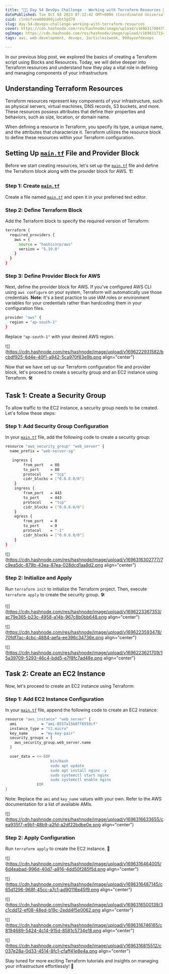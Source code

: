 ```yaml
---
title: "🚀📅 Day 54 DevOps Challenge - Working with Terraform Resources 🚀"
datePublished: Tue Oct 03 2023 07:12:42 GMT+0000 (Coordinated Universal Time)
cuid: cln9zfvem000d09jiebt5gd70
slug: day-54-devops-challenge-working-with-terraform-resources
cover: https://cdn.hashnode.com/res/hashnode/image/upload/v1696317084759/6d6200e5-f772-4ee5-a06b-ba3f3c395d08.png
ogImage: https://cdn.hashnode.com/res/hashnode/image/upload/v1696317154739/4ff357a0-9a91-4c03-b490-b8728ed4d53d.png
tags: aws, web-development, devops, 2articles1week, 90daysofdevops

---
```


In our previous blog post, we explored the basics of creating a Terraform script using Blocks and Resources. Today, we will delve deeper into Terraform resources and understand how they play a vital role in defining and managing components of your infrastructure.

## **Understanding Terraform Resources**

Terraform resources represent key components of your infrastructure, such as physical servers, virtual machines, DNS records, S3 buckets, and more. These resources possess attributes that define their properties and behaviors, such as size, location, or domain name.

When defining a resource in Terraform, you specify its type, a unique name, and the attributes that characterize it. Terraform utilizes the resource block to define these resources within your Terraform configuration.

## **Setting Up** [`main.tf`](http://main.tf) File and Provider Block

Before we start creating resources, let's set up the [`main.tf`](http://main.tf) file and define the Terraform block along with the provider block for AWS. 🏗️

### **Step 1: Create** [`main.tf`](http://main.tf)

Create a file named [`main.tf`](http://main.tf) and open it in your preferred text editor.

### **Step 2: Define Terraform Block**

Add the Terraform block to specify the required version of Terraform:

```bash
terraform {
  required_providers {
    aws = {
      source = "hashicorp/aws"
      version = "5.19.0"
    }
  }
}
```

### **Step 3: Define Provider Block for AWS**

Next, define the provider block for AWS. If you've configured AWS CLI using `aws configure` on your system, Terraform will automatically use those credentials. **Note**: It's a best practice to use IAM roles or environment variables for your credentials rather than hardcoding them in your configuration files.

```bash
provider "aws" {
  region = "ap-south-1"
}
```

Replace `"ap-south-1"` with your desired AWS region.

![](https://cdn.hashnode.com/res/hashnode/image/upload/v1696222931582/bcbdf925-6d4e-40f1-a942-5ca970f83e9b.png align="center")

Now that we have set up our Terraform configuration file and provider block, let's proceed to create a security group and an EC2 instance using Terraform. 🛠️

## **Task 1: Create a Security Group**

To allow traffic to the EC2 instance, a security group needs to be created. Let's follow these steps:

### **Step 1: Add Security Group Configuration**

In your [`main.tf`](http://main.tf) file, add the following code to create a security group:

```bash
resource "aws_security_group" "web_server" {
  name_prefix = "web-server-sg"

   ingress {
        from_port   = 80
        to_port     = 80
        protocol    = "tcp"
        cidr_blocks = ["0.0.0.0/0"]
    }
    ingress {
        from_port   = 443  
        to_port     = 443  
        protocol    = "tcp"
        cidr_blocks = ["0.0.0.0/0"]
    }
    egress {
        from_port   = 0  
        to_port     = 0
        protocol    = "-1"  
        cidr_blocks = ["0.0.0.0/0"]
    }
}
```

![](https://cdn.hashnode.com/res/hashnode/image/upload/v1696316302777/7c9ea5dc-879b-43ea-87ea-028dcd1aa8d2.png align="center")

### **Step 2: Initialize and Apply**

Run `terraform init` to initialize the Terraform project. Then, execute `terraform apply` to create the security group. 🛠️

![](https://cdn.hashnode.com/res/hashnode/image/upload/v1696223367353/ac79e365-b23c-4958-a14b-967c8b0bb648.png align="center")

![](https://cdn.hashnode.com/res/hashnode/image/upload/v1696223593478/70fdf7ac-4cbc-4884-aefa-ee396c34736e.png align="center")

![](https://cdn.hashnode.com/res/hashnode/image/upload/v1696223621709/15a39709-5293-46c4-bdd5-e7f8fc7ad48e.png align="center")

## **Task 2: Create an EC2 Instance**

Now, let's proceed to create an EC2 instance using Terraform:

### **Step 1: Add EC2 Instance Configuration**

In your [`main.tf`](http://main.tf) file, append the following code to create an EC2 instance:

```bash
resource "aws_instance" "web_server" {
  ami           = "ami-0557a15b87f6559cf"
  instance_type = "t2.micro"
  key_name      = "my-key-pair"
  security_groups = [
    aws_security_group.web_server.name
  ]

  user_data = <<-EOF
                    bin/bash
                    sudo apt update
                    sudo apt install nginx -y
                    sudo systemctl start nginx
                    sudo systemctl enable nginx
              EOF
}
```

Note: Replace the `ami` and `key_name` values with your own. Refer to the AWS documentation for a list of available AMIs.

![](https://cdn.hashnode.com/res/hashnode/image/upload/v1696316633655/cea935f7-e9b1-48b9-a2fd-a2df22bdbe0e.png align="center")

### **Step 2: Apply Configuration**

Run `terraform apply` to create the EC2 instance. 🚀

![](https://cdn.hashnode.com/res/hashnode/image/upload/v1696316464005/6d4eabad-996d-40d7-a916-4dd50f285f5d.png align="center")

![](https://cdn.hashnode.com/res/hashnode/image/upload/v1696316487145/c65d1296-968f-45cc-a7c1-ad90116e45f9.png align="center")

![](https://cdn.hashnode.com/res/hashnode/image/upload/v1696316500139/3c1cdd12-ef08-48ed-b19c-2edd4f5e0062.png align="center")

![](https://cdn.hashnode.com/res/hashnode/image/upload/v1696316746165/c8194689-5424-4c14-915d-8581c5734e18.png align="center")

![](https://cdn.hashnode.com/res/hashnode/image/upload/v1696316815512/c037e28a-0d33-4514-8fc1-cfaff41e8e4a.png align="center")

Stay tuned for more exciting Terraform tutorials and insights on managing your infrastructure effortlessly! 🌟